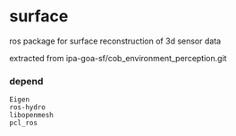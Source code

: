 # surface
ros package for surface reconstruction of 3d sensor data

extracted from ipa-goa-sf/cob_environment_perception.git

### depend

    Eigen
    ros-hydro
    libopenmesh
    pcl_ros
